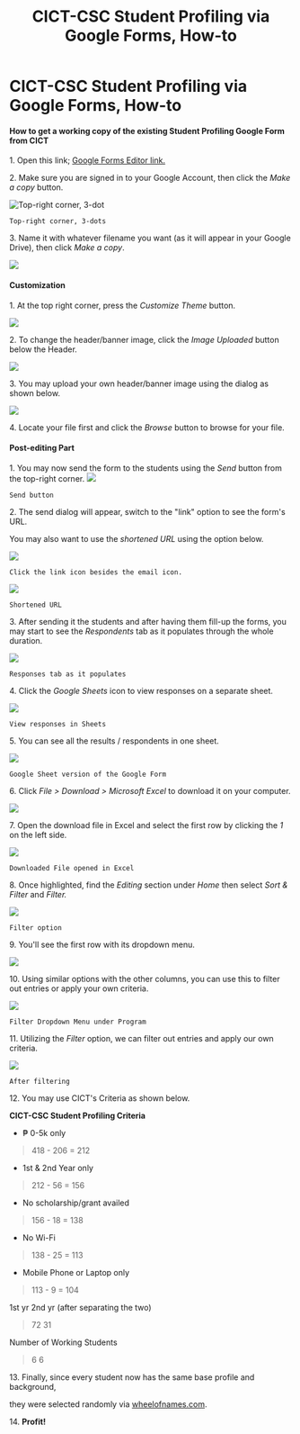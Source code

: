 ﻿---
layout:     post
title:      CICT-CSC Student Profiling via Google Forms, How-to
comments:   true
categories: [blog]
tags:       [guide]
---

# CICT-CSC Student Profiling via Google Forms, How-to

#### How to get a working copy of the existing Student Profiling Google Form from CICT

1\.  Open this link; [Google Forms Editor link.](https://docs.google.com/forms/d/1ltUu6MB8wMCzXIBS8MrklTbuTTiFom9vl-9tOwfifqQ/edit)

2\.  Make sure you are signed in to your Google Account, then click the _Make a copy_ button.

![Top-right corner, 3-dot](/assets/posts/cict/1.png)

`Top-right corner, 3-dots`

3\. Name it with whatever filename you want (as it will appear in your Google Drive), then click _Make a copy_.

![](/assets/posts/cict/2.png)

#### Customization
1\.  At the top right corner, press the _Customize Theme_ button.

![](/assets/posts/cict/3.png)

2\.  To change the header/banner image, click the _Image Uploaded_ button below the Header.

![](/assets/posts/cict/4.png)

3\.  You may upload your own header/banner image using the dialog as shown below.

![](/assets/posts/cict/5.png)

4\.  Locate your file first and click the _Browse_ button to browse for your file.

  

#### Post-editing Part

1\.  You may now send the form to the students using the _Send_ button from the top-right corner.
![](/assets/posts/cict/6.png)

`Send button`


2\.  The send dialog will appear, switch to the "link" option to see the form's URL.

You may also want to use the _shortened URL_ using the option below.

![](/assets/posts/cict/7.png)

`Click the link icon besides the email icon.`


![](/assets/posts/cict/8.png)

`Shortened URL`

3\.  After sending it the students and after having them fill-up the forms, you may start to see the _Respondents_ tab as it populates through the whole duration.

![](/assets/posts/cict/9.png)

`Responses tab as it populates`

4\.  Click the _Google Sheets_ icon to view responses on a separate sheet.

![](/assets/posts/cict/10.png)

`View responses in Sheets`

5\.  You can see all the results / respondents in one sheet.

![](/assets/posts/cict/11.png)

`Google Sheet version of the Google Form`

6\.  Click _File > Download > Microsoft Excel_ to download it on your computer.

![](/assets/posts/cict/12.png)

7\.  Open the download file in Excel and select the first row by clicking the _1_ on the left side.

![](/assets/posts/cict/13.png)

`Downloaded File opened in Excel`

8\.  Once highlighted, find the _Editing_ section under _Home_ then select _Sort & Filter_ and _Filter._

![](/assets/posts/cict/14.png)

`Filter option`

9\.  You'll see the first row with its dropdown menu.

![](/assets/posts/cict/15.png)

10\.  Using similar options with the other columns, you can use this to filter out entries or apply your own criteria.

![](/assets/posts/cict/16.png)

`Filter Dropdown Menu under Program`

11\.  Utilizing the _Filter_ option, we can filter out entries and apply our own criteria.

![](/assets/posts/cict/17.png)

`After filtering`

12\.  You may use CICT's Criteria as shown below.
  
**CICT-CSC Student Profiling Criteria**

- ₱ 0-5k only

> 418 - 206 = 212

- 1st & 2nd Year only

> 212 - 56 = 156

- No scholarship/grant availed

> 156 - 18 = 138

- No Wi-Fi

> 138 - 25 = 113

- Mobile Phone or Laptop only

> 113 - 9 = 104

1st yr 2nd yr (after separating the two)

> 72 31

Number of Working Students

> 6 6

13\. Finally, since every student now has the same base profile and background,

they were selected randomly via [wheelofnames.com](http://wheelofnames.com/).

14\.  **Profit!**

